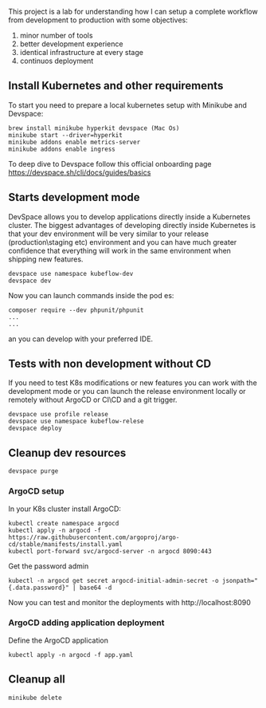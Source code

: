 This project is a lab for understanding how I can setup a complete workflow from development to production with some objectives:

1) minor number of tools
2) better development experience
3) identical infrastructure at every stage
4) continuos deployment

## Install Kubernetes and other requirements

To start you need to prepare a local kubernetes setup with Minikube and Devspace: 

    brew install minikube hyperkit devspace (Mac Os)
    minikube start --driver=hyperkit
    minikube addons enable metrics-server
    minikube addons enable ingress

To deep dive to Devspace follow this official onboarding page https://devspace.sh/cli/docs/guides/basics

## Starts development mode

DevSpace allows you to develop applications directly inside a Kubernetes cluster.
The biggest advantages of developing directly inside Kubernetes is that your dev environment will be very similar to your release (production\staging etc) environment and you can have much greater confidence that everything will work in the same environment when shipping new features.

    devspace use namespace kubeflow-dev
    devspace dev

Now you can launch commands inside the pod es:

    composer require --dev phpunit/phpunit
    ...
    ...

an you can develop with your preferred IDE.

## Tests with non development without CD

If you need to test K8s modifications or new features you can work with the development mode or you can launch the release environment locally or remotely without ArgoCD or CI\CD and a git trigger.

    devspace use profile release
    devspace use namespace kubeflow-relese
    devspace deploy

## Cleanup dev resources

    devspace purge

### ArgoCD setup

In your K8s cluster install ArgoCD:

    kubectl create namespace argocd
    kubectl apply -n argocd -f https://raw.githubusercontent.com/argoproj/argo-cd/stable/manifests/install.yaml
    kubectl port-forward svc/argocd-server -n argocd 8090:443

Get the password admin

    kubectl -n argocd get secret argocd-initial-admin-secret -o jsonpath="{.data.password}" | base64 -d

Now you can test and monitor the deployments with http://localhost:8090

### ArgoCD adding application deployment

Define the ArgoCD application

    kubectl apply -n argocd -f app.yaml


## Cleanup all

    minikube delete